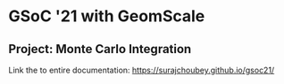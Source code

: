 # GSoC '21  with GeomScale

## Project: Monte Carlo Integration

Link the to entire documentation: https://surajchoubey.github.io/gsoc21/

